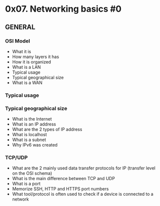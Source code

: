 # 0x07. Networking basics #0

## GENERAL

### OSI Model
- What it is
- How many layers it has
- How it is organized
- What is a LAN
- Typical usage
- Typical geographical size
- What is a WAN
### Typical usage
### Typical geographical size
- What is the Internet
- What is an IP address
- What are the 2 types of IP address
- What is localhost
- What is a subnet
- Why IPv6 was created

### TCP/UDP
- What are the 2 mainly used data transfer protocols for IP (transfer level on the OSI schema)
- What is the main difference between TCP and UDP
- What is a port
- Memorize SSH, HTTP and HTTPS port numbers
- What tool/protocol is often used to check if a device is connected to a network
